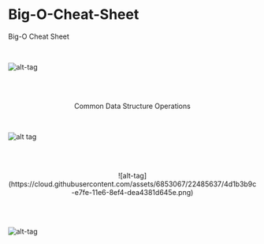 # Big-O-Cheat-Sheet
Big-O Cheat Sheet

<br />

![alt-tag](https://cloud.githubusercontent.com/assets/6853067/22485632/49e569c0-e7fe-11e6-8520-aa7f752b7d47.png)


<br />
<br />

<p align="center"> Common Data Structure Operations </p>


<br />

![alt tag](https://cloud.githubusercontent.com/assets/6853067/22476249/8ceece20-e7d9-11e6-9038-ab61eb26b924.jpg)


<br />
<br />


<p align="center"> ![alt-tag](https://cloud.githubusercontent.com/assets/6853067/22485637/4d1b3b9c-e7fe-11e6-8ef4-dea4381d645e.png)
 </p>


<br />
<br />


![alt-tag](https://cloud.githubusercontent.com/assets/6853067/22485925/5e1a3e38-e7ff-11e6-84c2-43f067e2c322.png)

